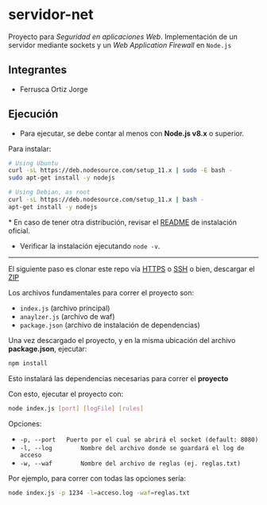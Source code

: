 # servidor-net
Proyecto para _Seguridad en aplicaciones Web_. 
Implementación de un servidor mediante sockets y un _Web Application Firewall_ en `Node.js` 

## Integrantes

- Ferrusca Ortiz Jorge

## Ejecución

- Para ejecutar, se debe contar al menos con **Node.js v8.x** o superior.

Para instalar: 

```sh
# Using Ubuntu
curl -sL https://deb.nodesource.com/setup_11.x | sudo -E bash -
sudo apt-get install -y nodejs

# Using Debian, as root
curl -sL https://deb.nodesource.com/setup_11.x | bash -
apt-get install -y nodejs
```

\* En caso de tener otra distribución, revisar el [README](https://github.com/nodesource/distributions/blob/master/README.md#debinstall) de instalación oficial.

- Verificar la instalación ejecutando `node -v`.

- - - - - - 

El siguiente paso es clonar este repo vía [HTTPS](https://github.com/mp4-28/servidor-net.git) o [SSH](git@github.com:mp4-28/servidor-net.git) o bien, descargar el [ZIP](https://github.com/mp4-28/servidor-net/archive/master.zip)

Los archivos fundamentales para correr el proyecto son: 
- `index.js` (archivo principal)
- `anaylzer.js` (archivo de waf)
- `package.json` (archivo de instalación de dependencias)

Una vez descargado el proyecto, y en la misma ubicación del archivo **package.json**, ejecutar:
```sh
npm install
```
Esto instalará las dependencias necesarias para correr el **proyecto**

Con esto, ejecutar el proyecto con: 
```sh
node index.js [port] [logFile] [rules]
```

Opciones:
- `-p, --port 	Puerto por el cual se abrirá el socket (default: 8080)`
- `-l, --log 		Nombre del archivo donde se guardará el log de acceso`
- `-w, --waf 		Nombre del archivo de reglas (ej. reglas.txt)`

Por ejemplo, para correr con todas las opciones sería: 
```sh
node index.js -p 1234 -l=acceso.log -waf=reglas.txt
```